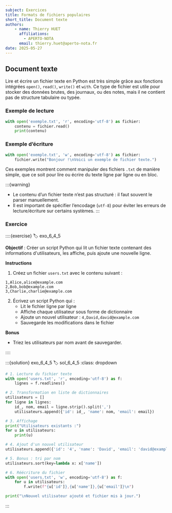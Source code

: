 ```yaml
---
subject: Exercices
title: Formats de fichiers populaires
short_title: Document texte
authors: 
    - name: Thierry HUET
      affiliations: 
        - APERTO-NOTA
      email: thierry.huet@aperto-nota.fr
date: 2025-05-27
---
```


## Document texte

Lire et écrire un fichier texte en Python est très simple grâce aux fonctions intégrées `open()`, `read()`, `write()` et `with`. Ce type de fichier est utile pour stocker des données brutes, des journaux, ou des notes, mais il ne contient pas de structure tabulaire ou typée.

### Exemple de lecture

```python
with open('exemple.txt', 'r', encoding='utf-8') as fichier:
    contenu = fichier.read()
    print(contenu)
```

### Exemple d’écriture

```python
with open('exemple.txt', 'w', encoding='utf-8') as fichier:
    fichier.write("Bonjour !\nVoici un exemple de fichier texte.")
```

Ces exemples montrent comment manipuler des fichiers `.txt` de manière simple, que ce soit pour lire ou écrire du texte ligne par ligne ou en bloc.

:::{warning}
- Le contenu d’un fichier texte n’est pas structuré : il faut souvent le parser manuellement.
- Il est important de spécifier l’encodage (`utf-8`) pour éviter les erreurs de lecture/écriture sur certains systèmes.
:::

### Exercice
::::{exercise}
:label: exo_6_4_5

**Objectif** : Créer un script Python qui lit un fichier texte contenant des informations d'utilisateurs, les affiche, puis ajoute une nouvelle ligne.

**Instructions**

1. Créez un fichier `users.txt` avec le contenu suivant :

```
1,Alice,alice@example.com
2,Bob,bob@example.com
3,Charlie,charlie@example.com
```

2. Écrivez un script Python qui :
   - Lit le fichier ligne par ligne
   - Affiche chaque utilisateur sous forme de dictionnaire
   - Ajoute un nouvel utilisateur : `4,David,david@example.com`
   - Sauvegarde les modifications dans le fichier

**Bonus**
- Triez les utilisateurs par nom avant de sauvegarder.

::::

:::{solution} exo_6_4_5
:label: sol_6_4_5
:class: dropdown

```python
# 1. Lecture du fichier texte
with open('users.txt', 'r', encoding='utf-8') as f:
    lignes = f.readlines()

# 2. Transformation en liste de dictionnaires
utilisateurs = []
for ligne in lignes:
    id_, nom, email = ligne.strip().split(',')
    utilisateurs.append({'id': id_, 'name': nom, 'email': email})

# 3. Affichage
print("Utilisateurs existants :")
for u in utilisateurs:
    print(u)

# 4. Ajout d'un nouvel utilisateur
utilisateurs.append({'id': '4', 'name': 'David', 'email': 'david@example.com'})

# 5. Bonus : tri par nom
utilisateurs.sort(key=lambda x: x['name'])

# 6. Réécriture du fichier
with open('users.txt', 'w', encoding='utf-8') as f:
    for u in utilisateurs:
        f.write(f"{u['id']},{u['name']},{u['email']}\n")

print("\nNouvel utilisateur ajouté et fichier mis à jour.")
```

:::
